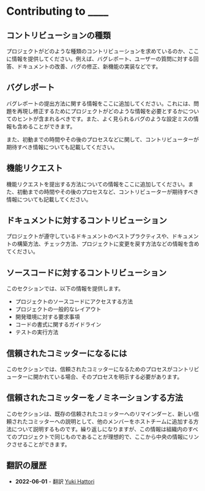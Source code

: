 # Contributing to ____

## コントリビューションの種類

プロジェクトがどのような種類のコントリビューションを求めているのか、ここに情報を提供してください。例えば、バグレポート、ユーザーの質問に対する回答、ドキュメントの改善、バグの修正、新機能の実装などです。

## バグレポート

バグレポートの提出方法に関する情報をここに追加してください。これには、問題を再現し修正するためにプロジェクトがどのような情報を必要とするかについてのヒントが含まれるべきです。また、よく見られるバグのような設定ミスの情報も含めることができます。

また、初動までの時間やその後のプロセスなどに関して、コントリビューターが期待すべき情報についても記載してください。

## 機能リクエスト

機能リクエストを提出する方法についての情報をここに追加してください。また、初動までの時間やその後のプロセスなど、コントリビューターが期待すべき情報についても記載してください。

## ドキュメントに対するコントリビューション

プロジェクトが遵守しているドキュメントのベストプラクティスや、ドキュメントの構築方法、チェック方法、プロジェクトに変更を戻す方法などの情報を含めてください。

## ソースコードに対するコントリビューション

このセクションでは、以下の情報を提供します。

- プロジェクトのソースコードにアクセスする方法
- プロジェクトの一般的なレイアウト
- 開発環境に対する要求事項
- コードの書式に関するガイドライン
- テストの実行方法

## 信頼されたコミッターになるには

このセクションでは、信頼されたコミッターになるためのプロセスがコントリビューターに開かれている場合、そのプロセスを明示する必要があります。

## 信頼されたコミッターをノミネーションする方法

このセクションは、既存の信頼されたコミッターへのリマインダーと、新しい信頼されたコミッターへの説明として、他のメンバーをホストチームに追加する方法について説明するものです。繰り返しになりますが、この情報は組織内のすべてのプロジェクトで同じものであることが理想的で、ここから中央の情報にリンクさせることができます。

## 翻訳の履歴
- **2022-06-01** - 翻訳 [Yuki Hattori](https://github.com/yuhattor)
